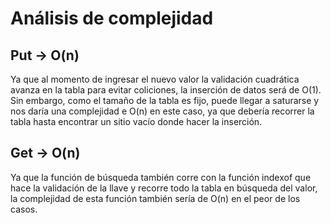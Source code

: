 # Análisis de complejidad
## Put -> O(n)
Ya que al momento de ingresar el nuevo valor la validación cuadrática avanza en la tabla para evitar coliciones, la inserción de datos será de O(1). Sin embargo, como el tamaño
de la tabla es fijo, puede llegar a saturarse y nos daría una complejidad e O(n) en este caso, ya que debería recorrer la tabla hasta encontrar un sitio vacío donde hacer la inserción.
## Get -> O(n)
Ya que la función de búsqueda también corre con la función indexof que hace la validación de la llave y recorre todo la tabla en búsqueda del valor, la complejidad de esta función
también sería de O(n) en el peor de los casos.
